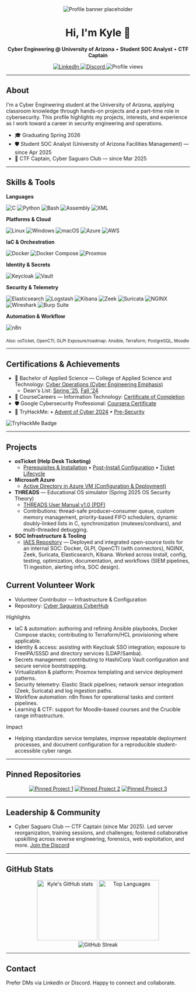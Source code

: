 <div align="center">

  <img src="https://placehold.co/1200x280/0e75b6/ffffff?text=Kyle%20%E2%80%A2%20Cyber%20Engineering" alt="Profile banner placeholder" />

  <h1>Hi, I'm Kyle 👋</h1>
  <p><strong>Cyber Engineering @ University of Arizona</strong> • <strong>Student SOC Analyst</strong> • <strong>CTF Captain</strong></p>

  <p>
    <a href="https://www.linkedin.com/in/ta1ons" target="_blank" rel="noopener noreferrer">
      <img alt="LinkedIn" src="https://img.shields.io/badge/LinkedIn-0077B5?logo=linkedin&logoColor=white" />
    </a>
    <a href="https://discord.com/users/1298401845366100049" target="_blank" rel="noopener noreferrer">
      <img alt="Discord" src="https://img.shields.io/badge/Discord-5865F2?logo=discord&logoColor=white" />
    </a>
    <img alt="Profile views" src="https://komarev.com/ghpvc/?username=ktalons&label=Profile%20views&color=0e75b6&style=flat" />
  </p>

</div>

---

## About
I'm a Cyber Engineering student at the University of Arizona, applying classroom knowledge through hands-on projects and a part-time role in cybersecurity. This profile highlights my projects, interests, and experience as I work toward a career in security engineering and operations.

- 🎓 Graduating Spring 2026
- 🛡️ Student SOC Analyst (University of Arizona Facilities Management) — since Apr 2025
- 🧩 CTF Captain, Cyber Saguaro Club — since Mar 2025

---

## Skills & Tools

<!-- Languages -->
**Languages**

![C](https://img.shields.io/badge/C-00599C?logo=c&logoColor=white)
![Python](https://img.shields.io/badge/Python-3776AB?logo=python&logoColor=white)
![Bash](https://img.shields.io/badge/Bash-121011?logo=gnu-bash&logoColor=white)
![Assembly](https://img.shields.io/badge/Assembly-6E4C13?logoColor=white)
![XML](https://img.shields.io/badge/XML-0B5C99?logoColor=white)

<!-- Platforms / Cloud -->
**Platforms & Cloud**

![Linux](https://img.shields.io/badge/Linux-FCC624?logo=linux&logoColor=black)
![Windows](https://img.shields.io/badge/Windows-0078D6?logo=windows&logoColor=white)
![macOS](https://img.shields.io/badge/macOS-000000?logo=apple&logoColor=white)
![Azure](https://img.shields.io/badge/Azure-0078D4?logo=microsoftazure&logoColor=white)
![AWS](https://img.shields.io/badge/AWS-232F3E?logo=amazonaws&logoColor=FF9900)

<!-- IaC & Orchestration -->
**IaC & Orchestration**

![Docker](https://img.shields.io/badge/Docker-2496ED?logo=docker&logoColor=white)
![Docker Compose](https://img.shields.io/badge/Docker%20Compose-2496ED?logo=docker&logoColor=white)
![Proxmox](https://img.shields.io/badge/Proxmox-E57000?logo=proxmox&logoColor=white)

<!-- Identity & Secrets -->
**Identity & Secrets**

![Keycloak](https://img.shields.io/badge/Keycloak-4D4D4D?logo=keycloak&logoColor=white)
![Vault](https://img.shields.io/badge/Vault-000000?logo=vault&logoColor=white)

<!-- Security & Telemetry -->
**Security & Telemetry**

![Elasticsearch](https://img.shields.io/badge/Elasticsearch-005571?logo=elasticsearch&logoColor=white)
![Logstash](https://img.shields.io/badge/Logstash-005571?logo=logstash&logoColor=white)
![Kibana](https://img.shields.io/badge/Kibana-005571?logo=kibana&logoColor=white)
![Zeek](https://img.shields.io/badge/Zeek-5E5E5E?logoColor=white)
![Suricata](https://img.shields.io/badge/Suricata-DB3C30?logoColor=white)
![NGINX](https://img.shields.io/badge/NGINX-009639?logo=nginx&logoColor=white)
![Wireshark](https://img.shields.io/badge/Wireshark-1679A7?logo=wireshark&logoColor=white)
![Burp Suite](https://img.shields.io/badge/Burp%20Suite-FF6633?logo=burpsuite&logoColor=white)

<!-- Automation & Workflow -->
**Automation & Workflow**

![n8n](https://img.shields.io/badge/n8n-EA4B8B?logo=n8n&logoColor=white)

<sub>Also: osTicket, OpenCTI, GLPI</sub>
<sub>Exposure/roadmap: Ansible, Terraform, PostgreSQL, Moodle</sub>

---

## Certifications & Achievements
- 📜 Bachelor of Applied Science — College of Applied Science and Technology: [Cyber Operations (Cyber Engineering Emphasis)](https://www.arizona.edu/degree-search/majors/cyber-operations-cyber-engineering-emphasis)
  - Dean's List: [Spring '25](https://github.com/user-attachments/assets/733473a5-c95c-4e97-a689-6b13d0b2240d), [Fall '24](https://github.com/user-attachments/assets/44640182-5ffa-460b-ace2-225da6b5acec)
- 🔰 CourseCareers — Information Technology: [Certificate of Completion](https://github.com/user-attachments/assets/0300f5cb-8cef-4b89-b9fd-2bd40e5c4e93)
- 🛡️ Google Cybersecurity Professional: [Coursera Certificate](https://www.coursera.org/account/accomplishments/professional-cert/NJDO3PFJSAQE)
- 🔐 TryHackMe: • [Advent of Cyber 2024](https://tryhackme-certificates.s3-eu-west-1.amazonaws.com/THM-4WCS17MVTC.pdf) • [Pre-Security](https://tryhackme-certificates.s3-eu-west-1.amazonaws.com/THM-3TPPMDQU0G.pdf) <br>
<img src="https://tryhackme-badges.s3.amazonaws.com/talons.png" alt="TryHackMe Badge" />

---

## Projects
- <strong>osTicket (Help Desk Ticketing)</strong>
  - [Prerequisites & Installation](https://github.com/ktalons/osticket-install/) • [Post-Install Configuration](https://github.com/ktalons/osticket-config) • [Ticket Lifecycle](https://github.com/ktalons/osticket-ticketdemo)
- <strong>Microsoft Azure</strong>
  - [Active Directory in Azure VM (Configuration & Deployment)](https://github.com/ktalons/ad-config)
- <strong>THREADS</strong> — Educational OS simulator (Spring 2025 OS Security Theory)
  - [THREADS User Manual v1.0 (PDF)](https://github.com/user-attachments/files/21332721/THREADS.User.Manual.v1.0.pdf)
  - Contributions: thread-safe producer–consumer queue, custom memory management, priority-based FIFO schedulers, dynamic doubly-linked lists in C, synchronization (mutexes/condvars), and multi-threaded debugging.
- <strong>SOC Infrastructure & Tooling</strong>
  - [IAES Repository](https://github.com/IAES-Repo) — Deployed and integrated open-source tools for an internal SOC: Docker, GLPI, OpenCTI (with connectors), NGINX, Zeek, Suricata, Elasticsearch, Kibana. Worked across install, config, testing, optimization, documentation, and workflows (SIEM pipelines, TI ingestion, alerting infra, SOC design).

## Current Volunteer Work
- Volunteer Contributor — Infrastructure & Configuration
- Repository: [Cyber Saguaros CyberHub](https://github.com/ktalons/Saguaros-CyberHub)

Highlights
- IaC & automation: authoring and refining Ansible playbooks, Docker Compose stacks; contributing to Terraform/HCL provisioning where applicable.
- Identity & access: assisting with Keycloak SSO integration; exposure to FreeIPA/SSSD and directory services (LDAP/Samba).
- Secrets management: contributing to HashiCorp Vault configuration and secure service bootstrapping.
- Virtualization & platform: Proxmox templating and service deployment patterns.
- Security telemetry: Elastic Stack pipelines; network sensor integration (Zeek, Suricata) and log ingestion paths.
- Workflow automation: n8n flows for operational tasks and content pipelines.
- Learning & CTF: support for Moodle-based courses and the Crucible range infrastructure.

Impact
- Helping standardize service templates, improve repeatable deployment processes, and document configuration for a reproducible student-accessible cyber range.

---

## Pinned Repositories
<div align="center">
  <a href="#"><img src="https://placehold.co/400x120?text=Pinned+Project+1" alt="Pinned Project 1" /></a>
  <a href="#"><img src="https://placehold.co/400x120?text=Pinned+Project+2" alt="Pinned Project 2" /></a>
  <a href="#"><img src="https://placehold.co/400x120?text=Pinned+Project+3" alt="Pinned Project 3" /></a>
</div>

<!-- When ready, replace the placeholders with actual repo cards like:
<div align="center">
  <a href="https://github.com/ktalons/REPO1"><img src="https://github-readme-stats.vercel.app/api/pin/?username=ktalons&repo=REPO1&hide_border=true&theme=transparent" /></a>
  <a href="https://github.com/ktalons/REPO2"><img src="https://github-readme-stats.vercel.app/api/pin/?username=ktalons&repo=REPO2&hide_border=true&theme=transparent" /></a>
  <a href="https://github.com/ktalons/REPO3"><img src="https://github-readme-stats.vercel.app/api/pin/?username=ktalons&repo=REPO3&hide_border=true&theme=transparent" /></a>
</div>
-->

---

## Leadership & Community
- Cyber Saguaro Club — CTF Captain (since Mar 2025). Led server reorganization, training sessions, and challenges; fostered collaborative upskilling across reverse engineering, forensics, web exploitation, and more. [Join the Discord](https://discord.gg/fhcPJnkp)

---

## GitHub Stats
<div align="center">
  <img alt="Kyle's GitHub stats" height="165" src="https://github-readme-stats.vercel.app/api?username=ktalons&show_icons=true&theme=transparent&hide_border=true" />
  <img alt="Top Languages" height="165" src="https://github-readme-stats.vercel.app/api/top-langs/?username=ktalons&layout=compact&langs_count=8&hide_border=true&theme=transparent" />
  <br/>
  <img alt="GitHub Streak" src="https://streak-stats.demolab.com?user=ktalons&theme=transparent&hide_border=true" />
</div>

---

## Contact
Prefer DMs via LinkedIn or Discord. Happy to connect and collaborate.

<!-- Optional: If you want, provide a resume or email below. Replace the placeholder with your link/email. -->
<!-- Resume: https://your-resume-link-here -->
<!-- Email: your.name [at] example [dot] com -->

<!-- Optional banner: Add a clean banner image at the very top for extra polish. -->
